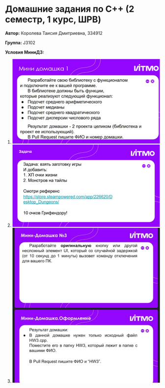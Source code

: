 # Домашние задания по C++ (2 семестр, 1 курс, ШРВ)

**Автор:** Королева Таисия Дмитриевна, 334912

**Группа:** J3102

**Условия МиниДЗ:**
1. ![Условие МиниДЗ№1](1.jpg)
2. ![Условие МиниДЗ№2](2.png)
2. ![Условие МиниДЗ№3](3.png)